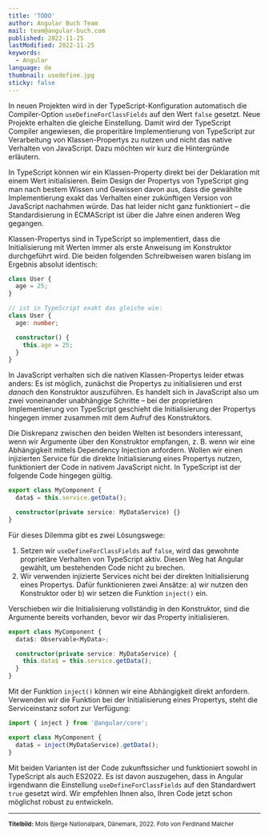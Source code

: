 ```yaml
---
title: 'TODO'
author: Angular Buch Team
mail: team@angular-buch.com
published: 2022-11-25
lastModified: 2022-11-25
keywords:
  - Angular
language: de
thumbnail: usedefine.jpg
sticky: false
---
```



In neuen Projekten wird in der TypeScript-Konfiguration automatisch die Compiler-Option `useDefineForClassFields` auf den Wert `false` gesetzt.
Neue Projekte erhalten die gleiche Einstellung.
Damit wird der TypeScript Compiler angewiesen, die properitäre Implementierung von TypeScript zur Verarbeitung von Klassen-Propertys zu nutzen und nicht das native Verhalten von JavaScript.
Dazu möchten wir kurz die Hintergründe erläutern.

In TypeScript können wir ein Klassen-Property direkt bei der Deklaration mit einem Wert initialisieren.
Beim Design der Propertys von TypeScript ging man nach bestem Wissen und Gewissen davon aus, dass die gewählte Implementierung exakt das Verhalten einer zukünftigen Version von JavaScript nachahmen würde.
Das hat leider nicht ganz funktioniert – die Standardisierung in ECMAScript ist über die Jahre einen anderen Weg gegangen.

Klassen-Propertys sind in TypeScript so implementiert, dass die Initialisierung mit Werten immer als erste Anweisung im Konstruktor durchgeführt wird.
Die beiden folgenden Schreibweisen waren bislang im Ergebnis absolut identisch:

```ts
class User {
  age = 25;
}

// ist in TypeScript exakt das gleiche wie:
class User {
  age: number;

  constructor() {
    this.age = 25;
  }
}
```

In JavaScript verhalten sich die nativen Klassen-Propertys leider etwas anders:
Es ist möglich, zunächst die Propertys zu initialisieren und erst *danach* den Konstruktor auszuführen.
Es handelt sich in JavaScript also um zwei voneinander unabhängige Schritte – bei der proprietären Implementierung von TypeScript geschieht die Initialisierung der Propertys hingegen immer zusammen mit dem Aufruf des Konstruktors.

Die Diskrepanz zwischen den beiden Welten ist besonders interessant, wenn wir Argumente über den Konstruktor empfangen, z. B. wenn wir eine Abhängigkeit mittels Dependency Injection anfordern.
Wollen wir einen injizierten Service für die direkte Initialisierung eines Propertys nutzen, funktioniert der Code in nativem JavaScript nicht.
In TypeScript ist der folgende Code hingegen gültig.


```ts
export class MyComponent {
  data$ = this.service.getData();

  constructor(private service: MyDataService) {}
}
```

Für dieses Dilemma gibt es zwei Lösungswege:

1. Setzen wir `useDefineForClassFields` auf `false`, wird das gewohnte proprietäre Verhalten von TypeScript aktiv. Diesen Weg hat Angular gewählt, um bestehenden Code nicht zu brechen.
2. Wir verwenden injizierte Services nicht bei der direkten Initialisierung eines Propertys. Dafür funktionieren zwei Ansätze: a) wir nutzen den Konstruktor oder b) wir setzen die Funktion `inject()` ein.

Verschieben wir die Initialisierung vollständig in den Konstruktor, sind die Argumente bereits vorhanden, bevor wir das Property initialisieren.

```ts
export class MyComponent {
  data$: Observable<MyData>;

  constructor(private service: MyDataService) {
    this.data$ = this.service.getData();
  }
}
```

Mit der Funktion `inject()` können wir eine Abhängigkeit direkt anfordern. Verwenden wir die Funktion bei der Initialisierung eines Propertys, steht die Serviceinstanz sofort zur Verfügung:

```ts
import { inject } from '@angular/core';

export class MyComponent {
  data$ = inject(MyDataService).getData();
}
```

Mit beiden Varianten ist der Code zukunftssicher und funktioniert sowohl in TypeScript als auch ES2022.
Es ist davon auszugehen, dass in Angular irgendwann die Einstellung `useDefineForClassFields` auf den Standardwert `true` gesetzt wird.
Wir empfehlen Ihnen also, Ihren Code jetzt schon möglichst robust zu entwickeln.


<hr>

<small>**Titelbild:** Mols Bjerge Nationalpark, Dänemark, 2022. Foto von Ferdinand Malcher</small>
